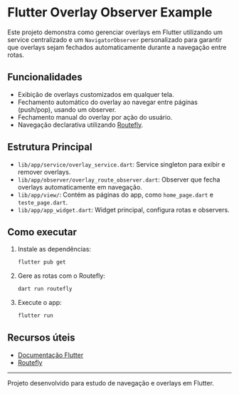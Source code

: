# Flutter Overlay Observer Example

Este projeto demonstra como gerenciar overlays em Flutter utilizando um service centralizado e um `NavigatorObserver` personalizado para garantir que overlays sejam fechados automaticamente durante a navegação entre rotas.

## Funcionalidades

- Exibição de overlays customizados em qualquer tela.
- Fechamento automático do overlay ao navegar entre páginas (push/pop), usando um observer.
- Fechamento manual do overlay por ação do usuário.
- Navegação declarativa utilizando [Routefly](https://pub.dev/packages/routefly).

## Estrutura Principal

- `lib/app/service/overlay_service.dart`: Service singleton para exibir e remover overlays.
- `lib/app/observer/overlay_route_observer.dart`: Observer que fecha overlays automaticamente em navegação.
- `lib/app/view/`: Contém as páginas do app, como `home_page.dart` e `teste_page.dart`.
- `lib/app/app_widget.dart`: Widget principal, configura rotas e observers.

## Como executar

1. Instale as dependências:

   ```sh
   flutter pub get
   ```

2. Gere as rotas com o Routefly:

   ```sh
   dart run routefly
   ```

3. Execute o app:
   ```sh
   flutter run
   ```

## Recursos úteis

- [Documentação Flutter](https://docs.flutter.dev/)
- [Routefly](https://pub.dev/packages/routefly)

---

Projeto desenvolvido para estudo de navegação e overlays em Flutter.
